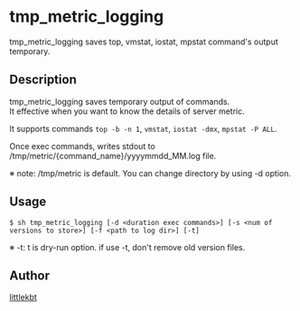 # tmp_metric_logging

tmp_metric_logging saves top, vmstat, iostat, mpstat command's output temporary.

## Description
tmp_metric_logging saves temporary output of commands.  
It effective when you want to know the details of server metric.

It supports commands `top -b -n 1`, `vmstat`, `iostat -dmx`, `mpstat -P ALL`.

Once exec commands, writes stdout to /tmp/metric/{command_name}/yyyymmdd_MM.log file.

※ note: /tmp/metric is default. You can change directory by using -d option.

## Usage

```
$ sh tmp_metric_logging [-d <duration exec commands>] [-s <num of versions to store>] [-f <path to log dir>] [-t]
```

※ -t: t is dry-run option. if use -t, don't remove old version files.

## Author

[littlekbt](https://github.com/littlekbt)

